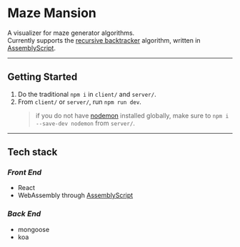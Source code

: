 # Maze Mansion
A visualizer for maze generator algorithms. \
Currently supports the [recursive backtracker] algorithm, written in [AssemblyScript].

[recursive backtracker]: https://www.wikiwand.com/en/Maze_generation_algorithm#/Randomized_depth-first_search
[AssemblyScript]: https://www.assemblyscript.org/

***
## Getting Started
1. Do the traditional `npm i` in `client/` and `server/`.
2. From `client/` or `server/`, run `npm run dev`.
   > if you do not have [nodemon] installed globally, make sure to `npm i --save-dev nodemon` from `server/`.

[nodemon]: https://nodemon.io/

***
## Tech stack
### _Front End_
- React
- WebAssembly through [AssemblyScript]

### _Back End_
- mongoose
- koa